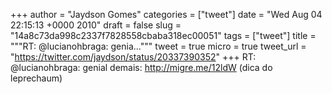 
+++
author = "Jaydson Gomes"
categories = ["tweet"]
date = "Wed Aug 04 22:15:13 +0000 2010"
draft = false
slug = "14a8c73da998c2337f7828558cbaba318ec00051"
tags = ["tweet"]
title = """RT: @lucianohbraga: genia..."""
tweet = true
micro = true
tweet_url = "https://twitter.com/jaydson/status/20337390352"
+++
RT: @lucianohbraga: genial demais: http://migre.me/12ldW (dica do leprechaum)
